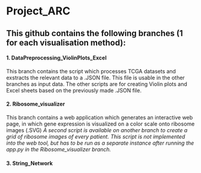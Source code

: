 # Project_ARC

## This github contains the following branches (1 for each visualisation method):

#### 1. DataPreprocessing_ViolinPlots_Excel 
This branch contains the script which processes TCGA datasets and exstracts the relevant data to a .JSON file. This file is usable in the other branches as input data. 
The other scripts are for creating Violin plots and Excel sheets based on the previously made .JSON file. 
#### 2. Ribosome_visualizer
This branch contains a web application which generates an interactive web page, in which gene expression is visualized on a color scale onto ribosome images (.SVG)
*A second script is available on another branch to create a grid of ribosome images of every patient. This script is not implemented into the web tool, but has to be run as a separate instance after running the app.py in the Ribosome_visualizer branch.*
#### 3. String_Network

